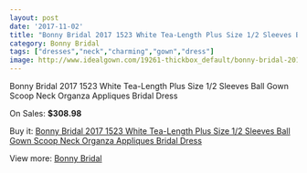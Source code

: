 ```yaml
---
layout: post
date: '2017-11-02'
title: "Bonny Bridal 2017 1523 White Tea-Length Plus Size 1/2 Sleeves Ball Gown Scoop Neck Organza Appliques Bridal Dress"
category: Bonny Bridal
tags: ["dresses","neck","charming","gown","dress"]
image: http://www.idealgown.com/19261-thickbox_default/bonny-bridal-2017-1523-white-tea-length-plus-size-1-2-sleeves-ball-gown-scoop-neck-organza-appliques-bridal-dress.jpg
---
```

Bonny Bridal 2017 1523 White Tea-Length Plus Size 1/2 Sleeves Ball Gown Scoop Neck Organza Appliques Bridal Dress

On Sales: **$308.98**
<a href="https://www.idealgown.com/en/bonny-bridal/7295-bonny-bridal-2017-1523-white-tea-length-plus-size-1-2-sleeves-ball-gown-scoop-neck-organza-appliques-bridal-dress.html"><amp-img layout="responsive" width="600" height="600" src="//www.idealgown.com/19261-thickbox_default/bonny-bridal-2017-1523-white-tea-length-plus-size-1-2-sleeves-ball-gown-scoop-neck-organza-appliques-bridal-dress.jpg" alt="Bonny Bridal 2017 1523 White Tea-Length Plus Size 1/2 Sleeves Ball Gown Scoop Neck Organza Appliques Bridal Dress 0" /></a>
<a href="https://www.idealgown.com/en/bonny-bridal/7295-bonny-bridal-2017-1523-white-tea-length-plus-size-1-2-sleeves-ball-gown-scoop-neck-organza-appliques-bridal-dress.html"><amp-img layout="responsive" width="600" height="600" src="//www.idealgown.com/19262-thickbox_default/bonny-bridal-2017-1523-white-tea-length-plus-size-1-2-sleeves-ball-gown-scoop-neck-organza-appliques-bridal-dress.jpg" alt="Bonny Bridal 2017 1523 White Tea-Length Plus Size 1/2 Sleeves Ball Gown Scoop Neck Organza Appliques Bridal Dress 1" /></a>

Buy it: [Bonny Bridal 2017 1523 White Tea-Length Plus Size 1/2 Sleeves Ball Gown Scoop Neck Organza Appliques Bridal Dress](https://www.idealgown.com/en/bonny-bridal/7295-bonny-bridal-2017-1523-white-tea-length-plus-size-1-2-sleeves-ball-gown-scoop-neck-organza-appliques-bridal-dress.html "Bonny Bridal 2017 1523 White Tea-Length Plus Size 1/2 Sleeves Ball Gown Scoop Neck Organza Appliques Bridal Dress")

View more: [Bonny Bridal](https://www.idealgown.com/en/41-bonny-bridal "Bonny Bridal")